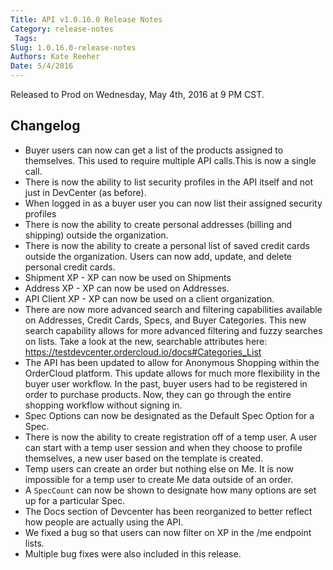 ```yaml
---
Title: API v1.0.16.0 Release Notes
Category: release-notes
 Tags: 
Slug: 1.0.16.0-release-notes
Authors: Kate Reeher
Date: 5/4/2016
---
```


Released to Prod on Wednesday, May 4th, 2016 at 9 PM CST.

## Changelog
- Buyer users can now can get a list of the products assigned to themselves. This used to require multiple API calls.This is now a single call.
- There is now the ability to list security profiles in the API itself and not just in DevCenter (as before).
- When logged in as a buyer user you can now list their assigned security profiles
- There is now the ability to create personal addresses (billing and shipping) outside the organization.
- There is now the ability to create a personal list of saved credit cards outside the organization. Users can now add, update, and delete personal credit cards.
- Shipment XP - XP can now be used on Shipments
- Address XP - XP can now be used on Addresses.
- API Client XP - XP can now be used on a client organization.
- There are now more advanced search and filtering capabilities available on Addresses, Credit Cards, Specs, and Buyer Categories. This new search capability allows for more advanced filtering and fuzzy searches on lists. Take a look at the new, searchable attributes here: https://testdevcenter.ordercloud.io/docs#Categories_List 
- The API has been updated to allow for Anonymous Shopping within the OrderCloud platform. This update allows for much more flexibility in the buyer user workflow. In the past, buyer users had to be registered in order to purchase products. Now, they can go through the entire shopping workflow without signing in.
- Spec Options can now be designated as the Default Spec Option for a Spec.
- There is now the ability to create registration off of a temp user. A user can start with a temp user session and when they choose to profile themselves, a new user based on the template is created.
- Temp users can create an order but nothing else on Me. It is now impossible for a temp user to create Me data outside of an order.
- A `SpecCount` can now be shown to designate how many options are set up for a particular Spec.
- The Docs section of Devcenter has been reorganized to better reflect how people are actually using the API.
- We fixed a bug so that users can now filter on XP in the /me endpoint lists.
- Multiple bug fixes were also included in this release.
